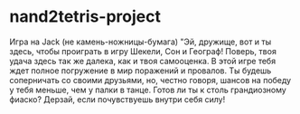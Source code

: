 # nand2tetris-project

Игра на Jack (не камень-ножницы-бумага)
"Эй, дружище, вот и ты здесь, чтобы проиграть в игру Шекели, Сон и Географ! Поверь, твоя удача здесь так же далека, как и твоя самооценка. В этой игре тебя ждет полное погружение в мир поражений и провалов. Ты будешь соперничать со своими друзьями, но, честно говоря, шансов на победу у тебя меньше, чем у палки в танце. Готов ли ты к столь грандиозному фиаско? Дерзай, если почувствуешь внутри себя силу!
